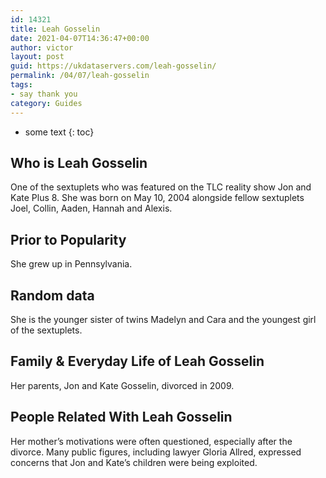 ```yaml
---
id: 14321
title: Leah Gosselin
date: 2021-04-07T14:36:47+00:00
author: victor
layout: post
guid: https://ukdataservers.com/leah-gosselin/
permalink: /04/07/leah-gosselin
tags:
- say thank you
category: Guides
---
```


* some text
{: toc}


## Who is Leah Gosselin



One of the sextuplets who was featured on the TLC reality show Jon and Kate Plus 8. She was born on May 10, 2004 alongside fellow sextuplets Joel, Collin, Aaden, Hannah and Alexis.

                
                
                
## Prior to Popularity



She grew up in Pennsylvania.

                
                
                
## Random data



She is the younger sister of twins Madelyn and Cara and the youngest girl of the sextuplets.

                
                
                
## Family & Everyday Life of Leah Gosselin



Her parents, Jon and Kate Gosselin, divorced in 2009.

                
                
                
## People Related With Leah Gosselin



Her mother&#8217;s motivations were often questioned, especially after the divorce. Many public figures, including lawyer Gloria Allred, expressed concerns that Jon and Kate&#8217;s children were being exploited.

                
              
            
          
          
          